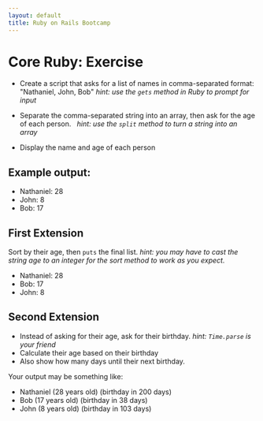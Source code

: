 ```yaml
---
layout: default
title: Ruby on Rails Bootcamp
---
```


# Core Ruby: Exercise

* Create a script that asks for a list of names in comma-separated format: "Nathaniel, John, Bob" _hint: use the `gets` method in Ruby to prompt for input_
* Separate the comma-separated string into an array, then ask for the age of each person. _  hint: use the `split` method to turn a string into an array_

* Display the name and age of each person
 
## Example output:

* Nathaniel: 28
* John: 8
* Bob: 17


## First Extension

Sort by their age, then `puts` the final list. _hint: you may have to cast the string age to an integer for the sort method to work as you expect._

* Nathaniel: 28
* Bob: 17
* John: 8


## Second Extension

* Instead of asking for their age, ask for their birthday.  _hint: `Time.parse` is your friend_
* Calculate their age based on their birthday
* Also show how many days until their next birthday. 

Your output may be something like:

* Nathaniel (28 years old) (birthday in 200 days)
* Bob (17 years old) (birthday in 38 days)
* John (8 years old) (birthday in 103 days)




